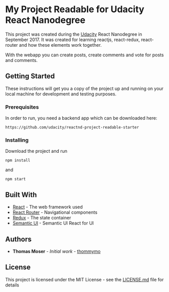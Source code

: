 # My Project Readable for Udacity React Nanodegree

This project was created during the [Udacity](https://udacity.com/) React Nanodegree in September 2017. It was created for learning reactjs, react-redux, react-router and how these elements work together.

With the webapp you can create posts, create comments and vote for posts and comments.

## Getting Started

These instructions will get you a copy of the project up and running on your local machine for development and testing purposes.

### Prerequisites

In order to run, you need a backend app which can be downloaded here:

```
https://github.com/udacity/reactnd-project-readable-starter
```

### Installing

Download the project and run

```
npm install
```

and

```
npm start
```

## Built With

* [React](https://facebook.github.io/react/) - The web framework used
* [React Router](https://reacttraining.com/react-router/) - Navigational components
* [Redux](http://redux.js.org/) - The state container
* [Semantic UI](https://react.semantic-ui.com) - Semantic UI React for UI

## Authors

* **Thomas Moser** - *Initial work* - [thommymo](https://github.com/thommymo)

## License

This project is licensed under the MIT License - see the [LICENSE.md](LICENSE.md) file for details

